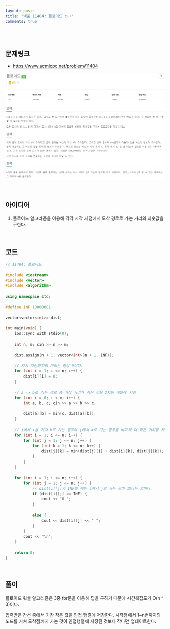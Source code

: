 ```yaml
---
layout: posts
title: "백준 11404: 플로이드 c++"
comments: true
---
```


<br>

## **문제링크**

* <https://www.acmicpc.net/problem/11404>   

![](https://github.com/ljh37694/ljh37694.github.io/blob/main/_captures/Baekjoon11404.PNG?raw=true)

<br>

## **아이디어**
1.  플로이드 알고리즘을 이용해 각각 시작 지점에서 도착 경로로 가는 거리의 최솟값을 구한다.

<br>

## **코드**
``` c++
// 11404: 플로이드

#include <iostream>
#include <vector>
#include <algorithm>

using namespace std;

#define INF 10000001

vector<vector<int>> dist;

int main(void) {
	ios::sync_with_stdio(0);

	int n, m; cin >> n >> m;

	dist.assign(n + 1, vector<int>(n + 1, INF));

	// 자기 자신까지의 거리는 항상 0이다.
	for (int i = 1; i <= n; i++) {
		dist[i][i] = 0;
	}

	// a -> b로 가는 경로 중 가장 거리가 작은 것을 2차원 배열에 저장
	for (int i = 0; i < m; i++) {
		int a, b, c; cin >> a >> b >> c;

		dist[a][b] = min(c, dist[a][b]);
	}

	// j에서 i을 거쳐 k로 가는 경우와 j에서 k로 가는 경우를 비교해 더 작은 거리를 저장한다.
	for (int i = 1; i <= n; i++) {
		for (int j = 1; j <= n; j++) {
			for (int k = 1; k <= n; k++) {
				dist[j][k] = min(dist[j][i] + dist[i][k], dist[j][k]);
			}
		}
	}

	for (int i = 1; i <= n; i++) {
		for (int j = 1; j <= n; j++) {
			// dist[i][j]가 INF일 때는 i에서 j로 가는 길이 없다는 의미다.
			if (dist[i][j] == INF) {
				cout << "0 ";
			}

			else {
				cout << dist[i][j] << " ";
			}
		}
		cout << "\n";
	}

	return 0;
}
```

<br>

## **풀이**
플로이드 워셜 알고리즘은 3중 for문을 이용해 답을 구하기 때문에 시간복잡도가 O(n ^ 3)이다.   

입력받은 간선 중에서 가장 작은 값을 인접 행렬에 저장한다.
시작점에서 1~n번까지의 노드를 거쳐 도착점까지 가는 것이 인접행렬에 저장된 것보다 작다면 업데이트한다.